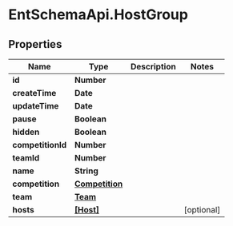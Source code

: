 # EntSchemaApi.HostGroup

## Properties
Name | Type | Description | Notes
------------ | ------------- | ------------- | -------------
**id** | **Number** |  | 
**createTime** | **Date** |  | 
**updateTime** | **Date** |  | 
**pause** | **Boolean** |  | 
**hidden** | **Boolean** |  | 
**competitionId** | **Number** |  | 
**teamId** | **Number** |  | 
**name** | **String** |  | 
**competition** | [**Competition**](Competition.md) |  | 
**team** | [**Team**](Team.md) |  | 
**hosts** | [**[Host]**](Host.md) |  | [optional] 
